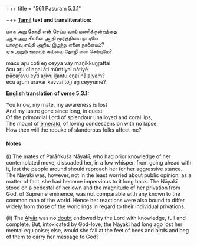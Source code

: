 +++
title = "561 Pasuram 5.3.1"

+++
**[Tamil](/definition/tamil#history "show Tamil definitions") text and transliteration:**

மாசு அறு சோதி என் செய்ய வாய் மணிக்குன்றத்தை  
ஆசு அறு சீலனை ஆதி மூர்த்தியை நாடியே  
பாசறவு எய்தி அறிவு இழந்து எனை நாளையம்?  
ஏசு அறும் ஊரவர் கவ்வை தோழீ என் செய்யுமே?

mācu aṟu cōti eṉ ceyya vāy maṇikkuṉṟattai  
ācu aṟu cīlaṉai āti mūrttiyai nāṭiyē  
pācaṟavu eyti aṟivu iḻantu eṉai nāḷaiyam?  
ēcu aṟum ūravar kavvai tōḻī eṉ ceyyumē?

**English translation of verse 5.3.1:**

You know, my mate, my awareness is lost  
And my lustre gone since long, in quest  
Of the primordial Lord of splendour unalloyed and coral lips,  
The mount of [emerald](/definition/emerald#history "show emerald definitions"), of loving condescension with no lapse;  
How then will the rebuke of slanderous folks affect me?

#### Notes

\(i\) The mates of Parāṅkuśa Nāyakī, who had prior knowledge of her contemplated move, dissuaded her, in a low whisper, from going ahead with it, lest the people around should reproach her for her aggressive stance. The Nāyakī was, however, not in the least worried about public opinion; as a matter of fact, she had become impervious to it long back. The Nāyakī stood on a pedestal of her own and the magnitude of her privation from God, of Supreme eminence, was not comparable with any known to the common man of the world. Hence her reactions were also bound to differ widely from those of the worldlings in regard to their individual privations.

\(ii\) The [Āḻvār](/definition/aḻvar#vaishnavism "show Āḻvār definitions") was no [doubt](/definition/doubt#history "show doubt definitions") endowed by the Lord with knowledge, full and complete. But, intoxicated by God-love, the Nāyakī had long ago lost her mental equipoise; else, would she fall at the feet of bees and birds and beg of them to carry her message to God?



